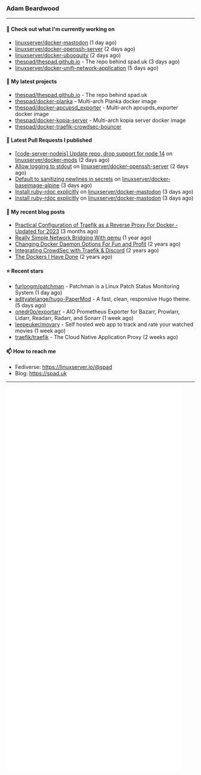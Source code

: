 ### Adam Beardwood
---
#### 👷 Check out what I'm currently working on

- [linuxserver/docker-mastodon](https://github.com/linuxserver/docker-mastodon) (1 day ago)
- [linuxserver/docker-openssh-server](https://github.com/linuxserver/docker-openssh-server) (2 days ago)
- [linuxserver/docker-ubooquity](https://github.com/linuxserver/docker-ubooquity) (2 days ago)
- [thespad/thespad.github.io](https://github.com/thespad/thespad.github.io) - The repo behind spad.uk (3 days ago)
- [linuxserver/docker-unifi-network-application](https://github.com/linuxserver/docker-unifi-network-application) (5 days ago)

#### 🌱 My latest projects

- [thespad/thespad.github.io](https://github.com/thespad/thespad.github.io) - The repo behind spad.uk
- [thespad/docker-planka](https://github.com/thespad/docker-planka) - Multi-arch Planka docker image
- [thespad/docker-apcupsd_exporter](https://github.com/thespad/docker-apcupsd_exporter) - Multi-arch apcupds_exporter docker image
- [thespad/docker-kopia-server](https://github.com/thespad/docker-kopia-server) - Multi-arch kopia server docker image 
- [thespad/docker-traefik-crowdsec-bouncer](https://github.com/thespad/docker-traefik-crowdsec-bouncer)

#### 🔨 Latest Pull Requests I published

- [[code-server-nodejs] Update repo, drop support for node 14](https://github.com/linuxserver/docker-mods/pull/780) on [linuxserver/docker-mods](https://github.com/linuxserver/docker-mods) (2 days ago)
- [Allow logging to stdout](https://github.com/linuxserver/docker-openssh-server/pull/78) on [linuxserver/docker-openssh-server](https://github.com/linuxserver/docker-openssh-server) (2 days ago)
- [Default to sanitizing newlines in secrets](https://github.com/linuxserver/docker-baseimage-alpine/pull/198) on [linuxserver/docker-baseimage-alpine](https://github.com/linuxserver/docker-baseimage-alpine) (3 days ago)
- [Install ruby-rdoc explicitly](https://github.com/linuxserver/docker-mastodon/pull/81) on [linuxserver/docker-mastodon](https://github.com/linuxserver/docker-mastodon) (3 days ago)
- [Install ruby-rdoc explicitly](https://github.com/linuxserver/docker-mastodon/pull/80) on [linuxserver/docker-mastodon](https://github.com/linuxserver/docker-mastodon) (3 days ago)

#### 📜 My recent blog posts

- [Practical Configuration of Traefik as a Reverse Proxy For Docker - Updated for 2023](https://www.spad.uk/posts/practical-configuration-of-traefik-as-a-reverse-proxy-for-docker-updated-for-2023/) (3 months ago)
- [Really Simple Network Bridging With qemu](https://www.spad.uk/posts/really-simple-network-bridging-with-qemu/) (1 year ago)
- [Changing Docker Daemon Options For Fun and Profit](https://www.spad.uk/posts/changing-docker-daemon-options-for-fun-and-profit/) (2 years ago)
- [Integrating CrowdSec with Traefik &amp; Discord](https://www.spad.uk/posts/integrating-crowdsec-with-traefik-discord/) (2 years ago)
- [The Dockers I Have Done](https://www.spad.uk/posts/the-dockers-i-have-done/) (2 years ago)

#### ⭐ Recent stars

- [furlongm/patchman](https://github.com/furlongm/patchman) - Patchman is a Linux Patch Status Monitoring System (1 day ago)
- [adityatelange/hugo-PaperMod](https://github.com/adityatelange/hugo-PaperMod) -  A fast, clean, responsive Hugo theme. (5 days ago)
- [onedr0p/exportarr](https://github.com/onedr0p/exportarr) - AIO Prometheus Exporter for Bazarr, Prowlarr, Lidarr, Readarr, Radarr, and Sonarr (1 week ago)
- [leepeuker/movary](https://github.com/leepeuker/movary) - Self hosted web app to track and rate your watched movies (1 week ago)
- [traefik/traefik](https://github.com/traefik/traefik) - The Cloud Native Application Proxy (2 weeks ago)

#### 📫 How to reach me
- Fediverse: https://linuxserver.io/@spad
- Blog: https://spad.uk
---
<img src="https://raw.githubusercontent.com/thespad/thespad/main/github-metrics.svg">
